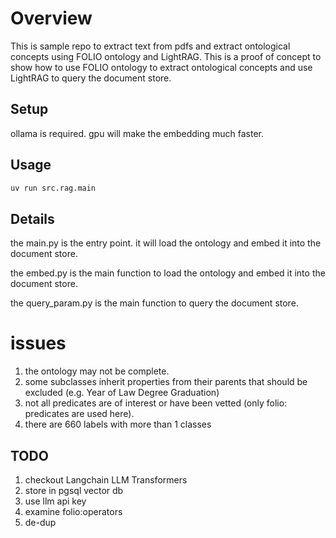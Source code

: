 # Overview

This is sample repo to extract text from pdfs and extract ontological concepts using FOLIO ontology and LightRAG. This is a proof of concept to show how to use FOLIO ontology to extract ontological concepts and use LightRAG to query the document store.

## Setup

ollama is required.
gpu will make the embedding much faster.

## Usage

```bash
uv run src.rag.main
```

## Details
the main.py is the entry point. it will load the ontology and embed it into the document store.

the embed.py is the main function to load the ontology and embed it into the document store.

the query_param.py is the main function to query the document store.

# issues
1. the ontology may not be complete.
2. some subclasses inherit properties from their parents that should be excluded (e.g. Year of Law Degree Graduation)
3. not all predicates are of interest or have been vetted (only folio: predicates are used here). 
4. there are 660 labels with more than 1 classes 

## TODO
1. checkout Langchain LLM Transformers
2. store in pgsql vector db 
3. use llm api key
4. examine folio:operators
5. de-dup
